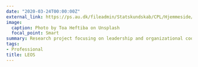 ```yaml
---
date: "2020-03-24T00:00:00Z"
external_link: https://ps.au.dk/fileadmin/Statskundskab/CPL/Hjemmeside/Projektbeskrivelser/LEDELSE_AF_ORGANISATORISK_SAMMENHAENG__LEOS__.pdf
image:
  caption: Photo by Toa Heftiba on Unsplash
  focal_point: Smart
summary: Research project focusing on leadership and organizational cooperation and coherence.
tags:
- Professional
title: LEOS
---
```

